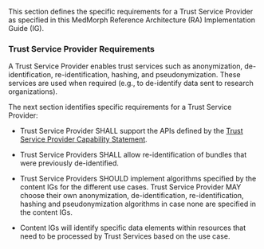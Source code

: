 This section defines the specific requirements for a Trust Service Provider as specified in this MedMorph Reference Architecture (RA) Implementation Guide (IG).

### Trust Service Provider Requirements

A Trust Service Provider enables trust services such as anonymization, de-identification, re-identification, hashing, and pseudonymization. These services are used when required (e.g., to de-identify data sent to research organizations).

The next section identifies specific requirements for a Trust Service Provider:

* Trust Service Provider SHALL support the APIs defined by the [Trust Service Provider Capability Statement](CapabilityStatement-medmorph-trust-service-provider.html).

* Trust Service Providers SHALL allow re-identification of bundles that were previously de-identified.

* Trust Service Providers SHOULD implement  algorithms specified by the content IGs for the different use cases. Trust Service Provider MAY  choose their own anonymization, de-identification, re-identification, hashing and pseudonymization algorithms in case none are specified in the content IGs.

* Content IGs will identify specific data elements within resources that need to be processed by Trust Services based on the use case.

